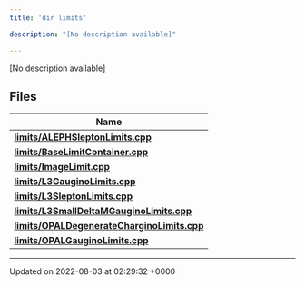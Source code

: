 ```yaml
---
title: 'dir limits'

description: "[No description available]"

---
```







[No description available]

## Files

| Name           |
| -------------- |
| **[limits/ALEPHSleptonLimits.cpp](/documentation/code/gambit_sphinx/files/alephsleptonlimits_8cpp/#file-alephsleptonlimits.cpp)**  |
| **[limits/BaseLimitContainer.cpp](/documentation/code/gambit_sphinx/files/baselimitcontainer_8cpp/#file-baselimitcontainer.cpp)**  |
| **[limits/ImageLimit.cpp](/documentation/code/gambit_sphinx/files/imagelimit_8cpp/#file-imagelimit.cpp)**  |
| **[limits/L3GauginoLimits.cpp](/documentation/code/gambit_sphinx/files/l3gauginolimits_8cpp/#file-l3gauginolimits.cpp)**  |
| **[limits/L3SleptonLimits.cpp](/documentation/code/gambit_sphinx/files/l3sleptonlimits_8cpp/#file-l3sleptonlimits.cpp)**  |
| **[limits/L3SmallDeltaMGauginoLimits.cpp](/documentation/code/gambit_sphinx/files/l3smalldeltamgauginolimits_8cpp/#file-l3smalldeltamgauginolimits.cpp)**  |
| **[limits/OPALDegenerateCharginoLimits.cpp](/documentation/code/gambit_sphinx/files/opaldegeneratecharginolimits_8cpp/#file-opaldegeneratecharginolimits.cpp)**  |
| **[limits/OPALGauginoLimits.cpp](/documentation/code/gambit_sphinx/files/opalgauginolimits_8cpp/#file-opalgauginolimits.cpp)**  |






-------------------------------

Updated on 2022-08-03 at 02:29:32 +0000

